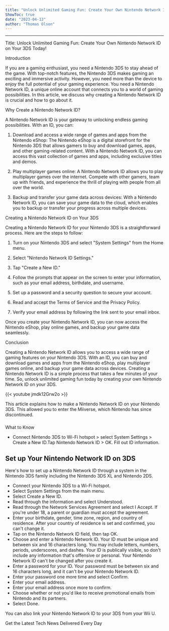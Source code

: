 ```yaml
---
title: "Unlock Unlimited Gaming Fun: Create Your Own Nintendo Network ID on Your 3DS Today!"
ShowToc: true 
date: "2023-04-13"
author: "Thomas Olson"
---
```

*****
Title: Unlock Unlimited Gaming Fun: Create Your Own Nintendo Network ID on Your 3DS Today!

Introduction

If you are a gaming enthusiast, you need a Nintendo 3DS to stay ahead of the game. With top-notch features, the Nintendo 3DS makes gaming an exciting and immersive activity. However, you need more than the device to enjoy the full potential of your gaming experience. You need a Nintendo Network ID, a unique online account that connects you to a world of gaming possibilities. In this article, we discuss why creating a Nintendo Network ID is crucial and how to go about it.

Why Create a Nintendo Network ID?

A Nintendo Network ID is your gateway to unlocking endless gaming possibilities. With an ID, you can:

1. Download and access a wide range of games and apps from the Nintendo eShop: The Nintendo eShop is a digital storefront for the Nintendo 3DS that allows gamers to buy and download games, apps, and other gaming-related content. With a Nintendo Network ID, you can access this vast collection of games and apps, including exclusive titles and demos.

2. Play multiplayer games online: A Nintendo Network ID allows you to play multiplayer games over the internet. Compete with other gamers, team up with friends, and experience the thrill of playing with people from all over the world.

3. Backup and transfer your game data across devices: With a Nintendo Network ID, you can save your game data to the cloud, which enables you to backup or transfer your progress across multiple devices.

Creating a Nintendo Network ID on Your 3DS

Creating a Nintendo Network ID for your Nintendo 3DS is a straightforward process. Here are the steps to follow:

1. Turn on your Nintendo 3DS and select "System Settings" from the Home menu.

2. Select "Nintendo Network ID Settings."

3. Tap "Create a New ID."

4. Follow the prompts that appear on the screen to enter your information, such as your email address, birthdate, and username.

5. Set up a password and a security question to secure your account.

6. Read and accept the Terms of Service and the Privacy Policy.

7. Verify your email address by following the link sent to your email inbox.

Once you create your Nintendo Network ID, you can now access the Nintendo eShop, play online games, and backup your game data seamlessly.

Conclusion

Creating a Nintendo Network ID allows you to access a wide range of gaming features on your Nintendo 3DS. With an ID, you can buy and download games and apps from the Nintendo eShop, play multiplayer games online, and backup your game data across devices. Creating a Nintendo Network ID is a simple process that takes a few minutes of your time. So, unlock unlimited gaming fun today by creating your own Nintendo Network ID on your 3DS.

{{< youtube jmdk12Grw2o >}} 




This article explains how to make a Nintendo Network ID on your Nintendo 3DS. This allowed you to enter the Miiverse, which Nintendo has since discontinued.

 
### 
What to Know
 
- Connect Nintendo 3DS to Wi-Fi hotspot > select System Settings > Create a New ID.Tap Nintendo Network ID > OK. Fill out ID information.

 
##   Set up Your Nintendo Network ID on 3DS  
 

Here's how to set up a Nintendo Network ID through a system in the Nintendo 3DS family including the Nintendo 3DS XL and Nintendo 2DS.

 
- Connect your Nintendo 3DS to a Wi-Fi hotspot.
 - Select System Settings from the main menu.
 - Select Create a New ID.
 - Read through the information and select Understood.
 - Read through the Network Services Agreement and select I Accept. If you're under 18, a parent or guardian must accept the agreement.
 - Enter your birthdate, gender, time zone, region, and country of residence. After your country of residence is set and confirmed, you can't change it.
 - Tap on the Nintendo Network ID field, then tap OK.
 - Choose and enter a Nintendo Network ID. Your ID must be unique and between six and 16 characters long. You may include letters, numbers, periods, underscores, and dashes. Your ID is publically visible, so don't include any information that's offensive or personal. Your Nintendo Network ID can't be changed after you create it.
 - Enter a password for your ID. Your password must be between six and 16 characters long, and it can't be your Nintendo Network ID.
 - Enter your password one more time and select Confirm.
 - Enter your email address.
 - Enter your email address once more to confirm.
 - Choose whether or not you'd like to receive promotional emails from Nintendo and its partners.
 - Select Done.

 

You can also link your Nintendo Network ID to your 3DS from your Wii U.

 

Get the Latest Tech News Delivered Every Day




